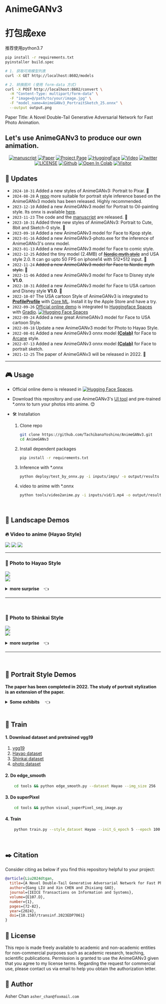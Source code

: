 # AnimeGANv3   

# 打包成exe
推荐使用python3.7
```bash
pip install -r requirements.txt  
pyinstaller build.spec

# 1. 获取可用模型列表
curl -X GET http://localhost:8602/models

# 2. 转换图片 (使用 form-data 方式)
curl -X POST http://localhost:8602/convert \
  -H "Content-Type: multipart/form-data" \
  -F "image=@/path/to/your/image.jpg" \
  -F "model_name=AnimeGANv3_PortraitSketch_25.onnx" \
  --output output.png
```

Paper Title: A Novel Double-Tail Generative Adversarial Network for Fast Photo Animation.
## Let's use AnimeGANv3 to produce our own animation.

<div align="center">    
           
[![manuscript](https://img.shields.io/badge/manuscript-PDF-gold?logo=googledocs&logoColor=gold)](https://github.com/TachibanaYoshino/AnimeGANv3/blob/master/doc/AnimeGANv3_manuscript.pdf)
[![Paper](https://img.shields.io/badge/cs.CV-Paper-violet?logo=docusign&logoColor=violet)](https://www.jstage.jst.go.jp/article/transinf/E107.D/1/E107.D_2023EDP7061/_pdf/-char/en)
[![Project Page](https://img.shields.io/badge/Project-Website-green?logo=googlechrome&logoColor=green)](https://tachibanayoshino.github.io/AnimeGANv3/)
[![HuggingFace](https://img.shields.io/badge/%F0%9F%A4%97%20Hugging%20Face-Leaderboard-40D1F5)](https://huggingface.co/spaces/TachibanaYoshino/AnimeGANv3)
[![Video](https://img.shields.io/badge/YouTube-Video-b31b1b?logo=youtube&logoColor=red)](https://youtu.be/EosubeJmAnE)
[![twitter](https://img.shields.io/badge/twitter-Asher-1D9BF0?logo=x&logoColor=#1D9BF0)](https://twitter.com/asher_9527)
[![LICENSE](https://img.shields.io/badge/license-AnimeGANv3-AB82FF?logo=leagueoflegends&logoColor=AB82FF)](https://github.com/TachibanaYoshino/AnimeGANv3?tab=readme-ov-file#scroll-license)
[![Github](https://img.shields.io/github/stars/TachibanaYoshino/AnimeGANv3?logo=githubsponsors&logoColor=#EA4AAA)](https://github.com/TachibanaYoshino/AnimeGANv3)
[![Open In Colab](https://colab.research.google.com/assets/colab-badge.svg)](https://drive.google.com/file/d/1Er23bL36pkr67Q9f1P28BuMP6yZKf-yz/view?usp=sharing)
[![Visitor](https://hits.seeyoufarm.com/api/count/incr/badge.svg?url=https%3A%2F%2Fgithub.com%2FVchitect%2FAnimeGANv3&count_bg=%23FFA500&title_bg=%23555555&icon=&icon_color=%23E7E7E7&title=visitors&edge_flat=false)](https://hits.seeyoufarm.com)

</div>       

## 📢 Updates    
* `2024-10-31` Added a new styles of AnimeGANv3: Portrait to Pixar. :jack_o_lantern:    
* `2024-08-28` A [repo](https://github.com/TachibanaYoshino/AnimeGANv3_Portrait_Inference) more suitable for portrait style inference based on the AnimeGANv3 models has been released. Highly recommended.         
* `2023-12-10` Added a new AnimeGANv3 model for Portrait to Oil-painting style. Its onnx is available [here](https://www.patreon.com/posts/animeganv3-s-oil-94445425?utm_medium=clipboard_copy&utm_source=copyLink&utm_campaign=postshare_creator&utm_content=join_link).     
* `2023-11-23` The code and the [manuscript](https://github.com/TachibanaYoshino/AnimeGANv3/blob/master/doc/AnimeGANv3_manuscript.pdf) are released.  🦃   
* `2023-10-31` Added three new styles of AnimeGANv3: Portrait to Cute, 8bit and Sketch-0 style. :ghost:   
* `2023-09-18` Added a new AnimeGANv3 model for Face to Kpop style.     
* `2023-01-16` Added a new AnimeGANv3-photo.exe for the inference of AnimeGANv3's onnx model.     
* `2023-01-13` Added a new AnimeGANv3 model for Face to comic style.     
* `2022-12-25` Added the tiny model (2.4MB) of [~~Nordic myth style~~]() and USA style 2.0. It can go upto 50 FPS on iphone14 with 512*512 input. :santa:       
* `2022-11-24` ~~Added a new AnimeGANv3 model for Face to Nordic myth style.~~  🦃      
* `2022-11-06` Added a new AnimeGANv3 model for Face to Disney style **V1.0**.         
* `2022-10-31` Added a new AnimeGANv3 model for Face to USA cartoon and Disney style **V1.0**.  :jack_o_lantern:    
* `2022-10-07` The USA cartoon Style of AnimeGANv3 is integrated to [**ProfileProfile**](https://apps.apple.com/in/app/profileprofile/id1636884362
) with [Core ML](https://developer.apple.com/documentation/coreml). Install it by the Apple Store and have a try.        
* `2022-09-26` [Official online demo](https://huggingface.co/spaces/TachibanaYoshino/AnimeGANv3) is integrated to [Huggingface Spaces](https://huggingface.co/spaces) with [Gradio](https://github.com/gradio-app/gradio). [![Hugging Face Spaces](https://img.shields.io/badge/%F0%9F%A4%97%20Hugging%20Face-Spaces-blue)](https://huggingface.co/spaces/TachibanaYoshino/AnimeGANv3)     
* `2022-09-24` Added a new great AnimeGANv3 model for Face to USA cartoon Style.    
* `2022-09-18` Update a new AnimeGANv3 model for Photo to Hayao Style.    
* `2022-08-01` Added a new AnimeGANv3 onnx model [**(Colab)**](https://www.patreon.com/posts/new-animeganv3-69895469?utm_medium=clipboard_copy&utm_source=copyLink&utm_campaign=postshare_creator) for Face to [Arcane](https://www.netflix.com/sg/title/81435684) style.    
* `2022-07-13` Added a new AnimeGANv3 onnx model [**(Colab)**](https://colab.research.google.com/drive/1XYNWwM8Xq-U7KaTOqNap6A-Yq1f-V-FB?usp=sharing) for Face to portrait sketch.
* `2021-12-25` The paper of AnimeGANv3 will be released in 2022.  :christmas_tree:  
---------  

## 🎮 Usage
       
* Official online demo is released in [![Hugging Face Spaces](https://img.shields.io/badge/%F0%9F%A4%97%20Hugging%20Face-Spaces-blue)](https://huggingface.co/spaces/TachibanaYoshino/AnimeGANv3).      

* Download this repository and use AnimeGANv3's [UI tool](https://github.com/TachibanaYoshino/AnimeGANv3_gui.exe) and pre-trained *.onnx to turn your photos into anime. :blush:    

* 🛠️ Installation
  1. Clone repo  
      ```bash  
      git clone https://github.com/TachibanaYoshino/AnimeGANv3.git
      cd AnimeGANv3   
      ```
  
  1. Install dependent packages
      ```bash
      pip install -r requirements.txt  
      ```
  1. Inference with *.onnx
      ```bash
      python deploy/test_by_onnx.py -i inputs/imgs/ -o output/results -m deploy/AnimeGANv3_Hayao_36.onnx  
      ```
  1. video to anime with *.onnx
      ```bash
      python tools/video2anime.py -i inputs/vid/1.mp4 -o output/results -m deploy/AnimeGANv3_Hayao_36.onnx  
      ```
<br/>    

## 🚀 Landscape Demos     
### :fire: Video to anime (Hayao Style)   
<p>
<a href="https://youtu.be/EosubeJmAnE"><img src="https://img.shields.io/static/v1?label=YouTube&message=video 1&color=red"/></a>
<a href="https://youtu.be/5qLUflWb45E"><img src="https://img.shields.io/static/v1?label=YouTube&message=video 2&color=green"/></a>
<a href="https://www.youtube.com/watch?v=iFjiaPlhVm4"><img src="https://img.shields.io/static/v1?label=YouTube&message=video 3&color=pink"/></a>
</p>   

____     

### :art: Photo to Hayao Style    
![](https://github.com/TachibanaYoshino/AnimeGANv3/blob/master/results/AnimeGANv3_Hayao/4.jpg)      
![](https://github.com/TachibanaYoshino/AnimeGANv3/blob/master/results/AnimeGANv3_Hayao/29.jpg)   

<details>
<summary><strong>   more surprise</strong>&emsp;👈</summary>    

![](https://github.com/TachibanaYoshino/AnimeGANv3/blob/master/results/AnimeGANv3_Hayao/33.jpg)   
![](https://github.com/TachibanaYoshino/AnimeGANv3/blob/master/results/AnimeGANv3_Hayao/31.jpg)   
![](https://github.com/TachibanaYoshino/AnimeGANv3/blob/master/results/AnimeGANv3_Hayao/35.jpg)   
![](https://github.com/TachibanaYoshino/AnimeGANv3/blob/master/results/AnimeGANv3_Hayao/32.jpg)   
![](https://github.com/TachibanaYoshino/AnimeGANv3/blob/master/results/AnimeGANv3_Hayao/34.jpg)   
</details>    

___   
<br/>   

### :art: Photo to Shinkai Style 
![](https://github.com/TachibanaYoshino/AnimeGANv3/blob/master/results/AnimeGANv3_Shinkai/3.jpg)  
![](https://github.com/TachibanaYoshino/AnimeGANv3/blob/master/results/AnimeGANv3_Shinkai/4.jpg)  
     
<details>
<summary><strong>   more surprise</strong>&emsp;👈 </summary>    

![](https://github.com/TachibanaYoshino/AnimeGANv3/blob/master/results/AnimeGANv3_Shinkai/9.jpg)   
![](https://github.com/TachibanaYoshino/AnimeGANv3/blob/master/results/AnimeGANv3_Shinkai/10.jpg)   
![](https://github.com/TachibanaYoshino/AnimeGANv3/blob/master/results/AnimeGANv3_Shinkai/11.jpg)  
![](https://github.com/TachibanaYoshino/AnimeGANv3/blob/master/results/AnimeGANv3_Shinkai/8.jpg)  
</details>   

___
<br/>   

## 🚀 Portrait Style Demos     
**The paper has been completed in 2022. The study of portrait stylization is an extension of the paper.**     

<details>
<summary><strong>   Some exhibits </strong>&emsp;👈</summary>   
       
### :art: Face to USA cartoon style     
![](https://github.com/TachibanaYoshino/AnimeGANv3/blob/master/results/AnimeGANv3_USA/AnimeGANv3_USA_Trump.gif)     
      
![](https://github.com/TachibanaYoshino/AnimeGANv3/blob/master/results/AnimeGANv3_USA/output.jpg)    

https://github.com/user-attachments/assets/9644b1f5-78a4-4dcd-9da0-0186fbf5ab94

___    
### :art: Face to Disney cartoon style     
![](https://github.com/TachibanaYoshino/AnimeGANv3/blob/master/results/AnimeGANv3_Disney/pic.gif)     
      
![](https://github.com/TachibanaYoshino/AnimeGANv3/blob/master/results/AnimeGANv3_Disney/output.jpg)  

| v1.9 | v2.0 |
|:-:|:-:| 
|<video  src="https://github.com/user-attachments/assets/9cc111e9-8a1d-4c22-b0d0-0c430aca98d5" type="video/mp4"> </video>|<video  src="https://github.com/user-attachments/assets/8d7f2be8-14d7-4447-b376-6b0f44a8b8fd" type="video/mp4"> </video>| 
___    
### :art: Face to USA cartoon + Disney style    
![](https://github.com/TachibanaYoshino/AnimeGANv3/blob/master/results/AnimeGANv3_Trump/AnimeGANv3_Trump_1pic.gif)     
      
<a href="https://youtu.be/vJqQQMRYKh0"><img src="https://img.shields.io/static/v1?label=YouTube&message=AnimeGANv3_Trump style v1.5 &color=gold"/></a>
      
<details>
<summary><strong>   more surprise</strong>&emsp;👈</summary>
      
![](https://github.com/TachibanaYoshino/AnimeGANv3/blob/master/results/AnimeGANv3_Trump/Trump_output.jpg)      
</details>   

___    

### :art: Face to Arcane style   
![](https://github.com/TachibanaYoshino/AnimeGANv3/blob/master/results/AnimeGANv3_Arcane/AnimeGANv3_Arcane.gif)     
      
![](https://github.com/TachibanaYoshino/AnimeGANv3/blob/master/results/AnimeGANv3_Arcane/AnimeGANv3_Arcane.jpg)   

https://github.com/user-attachments/assets/ab082d32-cc77-4c89-92c1-6a50cfa6a77b

___    
### :art: Portrait to comic style   
![](https://github.com/TachibanaYoshino/AnimeGANv3/blob/master/results/AnimeGANv3_comic/AnimeGANv3_comic.gif)     
      
![](https://github.com/TachibanaYoshino/AnimeGANv3/blob/master/results/AnimeGANv3_comic/AnimeGANv3_comic.jpg)    

https://github.com/user-attachments/assets/3e999a8e-a331-46f6-863c-c01fd50591c8   

___    
### :art: Face to Kpop style   
![](https://github.com/TachibanaYoshino/AnimeGANv3/blob/master/results/AnimeGANv3_Kpop/AnimeGANv3_Kpop.gif)     
      
![](https://github.com/TachibanaYoshino/AnimeGANv3/blob/master/results/AnimeGANv3_Kpop/AnimeGANv3_Kpop.jpg)  

https://github.com/user-attachments/assets/3a59537c-fff2-4c86-8462-d53b07ff596b

___    
### :art: Portrait to Oil-painting style   
![](https://github.com/TachibanaYoshino/AnimeGANv3/blob/master/results/AnimeGANv3_oil-painting/AnimeGANv3_oil-painting.gif)     

<details>
<summary><strong>   more surprise</strong>&emsp;👈 </summary>

![](https://github.com/TachibanaYoshino/AnimeGANv3/blob/master/results/AnimeGANv3_oil-painting/AnimeGANv3_oil-painting.jpg)     
</details>  

___    
### :art: Portrait to Cute style   
![](https://github.com/TachibanaYoshino/AnimeGANv3/blob/master/results/AnimeGANv3_Cute/AnimeGANv3_Cute.gif)     
      
![](https://github.com/TachibanaYoshino/AnimeGANv3/blob/master/results/AnimeGANv3_Cute/AnimeGANv3_Cute.jpg)    

https://github.com/user-attachments/assets/0b105ee7-8116-4456-931c-ec196200e288  
___  
### :art: Portrait to Pixar style   

![](https://github.com/user-attachments/assets/fc113b82-2a07-434a-9e17-1d3009bd0c5a) 

https://github.com/user-attachments/assets/d9c4e931-3b3c-4b03-9531-63d9e391b4df

___    
  
### :art: Portrait to Sketch-0 style    
![](https://github.com/TachibanaYoshino/AnimeGANv3/blob/master/results/AnimeGANv3_Sketch-0/AnimeGANv3_Sketch-0.jpg)  

https://github.com/user-attachments/assets/ed3f3511-4583-41d8-aad9-e47fdd2f5c32

___  

### :art: Portrait to 8bit style   
![](https://github.com/TachibanaYoshino/AnimeGANv3/blob/master/results/AnimeGANv3_8bit/AnimeGANv3_8bit.gif)     
      
![](https://github.com/TachibanaYoshino/AnimeGANv3/blob/master/results/AnimeGANv3_8bit/AnimeGANv3_8bit.jpg)    

___
### :art: Face to portrait sketch   
[![Open In Colab](https://colab.research.google.com/assets/colab-badge.svg)](https://colab.research.google.com/drive/1XYNWwM8Xq-U7KaTOqNap6A-Yq1f-V-FB?usp=sharing)     
      
| input | Face | panoramic image|
| :-: |:-:| :-:|
|<img src="https://github.com/TachibanaYoshino/AnimeGANv3/blob/master/results/AnimeGANv3_Face2portrait_sketch/portrait.jpg" height="60%" width="60%">|<img src="https://github.com/TachibanaYoshino/AnimeGANv3/blob/master/results/AnimeGANv3_Face2portrait_sketch/output_onnx.png" height="60%" width="60%">|<img src="https://github.com/TachibanaYoshino/AnimeGANv3/blob/master/results/AnimeGANv3_Face2portrait_sketch/output_onnx1.png" height="60%" width="60%">|
|<img src="https://github.com/TachibanaYoshino/AnimeGANv3/blob/master/results/AnimeGANv3_Face2portrait_sketch/body.jpg" height="60%" width="60%">|<img src="https://github.com/TachibanaYoshino/AnimeGANv3/blob/master/results/AnimeGANv3_Face2portrait_sketch/output_onnx3.png" height="60%" width="60%" >|<img src="https://github.com/TachibanaYoshino/AnimeGANv3/blob/master/results/AnimeGANv3_Face2portrait_sketch/output_onnx2.png" height="60%" width="60%">|     
    
<details>
<summary><strong>   more surprise</strong>&emsp;👈</summary>     
       
![](https://github.com/TachibanaYoshino/AnimeGANv3/blob/master/results/AnimeGANv3_Face2portrait_sketch/face2portrait_sketch.jpg)    
       
</details>    

</details>  

<br/>   

## 🔨 Train

#### 1. Download dataset and pretrained vgg19   
1. [vgg19](https://github.com/TachibanaYoshino/AnimeGAN/releases/download/vgg16%2F19.npy/vgg19_no_fc.npy)   
2. [Hayao dataset](https://github.com/TachibanaYoshino/AnimeGANv2/releases/download/1.0/Hayao.tar.gz)   
3. [Shinkai dataset](https://github.com/TachibanaYoshino/AnimeGANv2/releases/download/1.0/Shinkai.tar.gz)   
4. [photo dataset](https://github.com/TachibanaYoshino/AnimeGAN/releases/download/dataset-1/dataset.zip)   

#### 2. Do edge_smooth  
```bash
    cd tools && python edge_smooth.py --dataset Hayao --img_size 256
  ```

#### 3. Do superPixel
```bash
    cd tools && python visual_superPixel_seg_image.py
  ```  

#### 4. Train  
```bash
    python train.py --style_dataset Hayao --init_G_epoch 5 --epoch 100
  ```  

<br/>   

## ✒️ Citation   
Consider citing as below if you find this repository helpful to your project:   
```bibtex
@article{Liu2024dtgan,
  title={A Novel Double-Tail Generative Adversarial Network for Fast Photo Animation},
  author={Gang LIU and Xin CHEN and Zhixiang GAO},
  journal={IEICE Transactions on Information and Systems},
  volume={E107.D},
  number={1},
  pages={72-82},
  year={2024},
  doi={10.1587/transinf.2023EDP7061}
}
```

## :scroll: License  
This repo is made freely available to academic and non-academic entities for non-commercial purposes such as academic research, teaching, scientific publications. Permission is granted to use the AnimeGANv3 given that you agree to my license terms. Regarding the request for commercial use, please contact us via email to help you obtain the authorization letter.    

## :e-mail: Author  
Asher Chan `asher_chan@foxmail.com`

